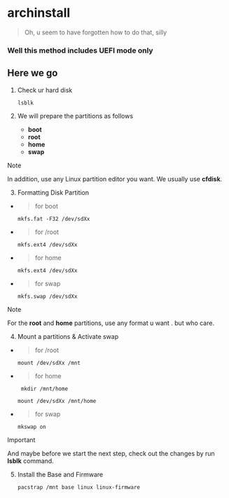 # archinstall
> Oh, u seem to have forgotten how to do that, silly
### Well this method includes UEFI mode only
## Here we go
1. Check ur hard disk 

   ```
   lsblk 
   ```
2. We will prepare the partitions as follows
    - **boot**
    - **root**
    - **home**
    - **swap**
 
> [!NOTE]
> In addition, use any Linux partition editor you want. We usually use **cfdisk**.
 
3. Formatting Disk Partition
- > for boot 
   ```
   mkfs.fat -F32 /dev/sdXx 
   ```
- > for /root 
   ```
   mkfs.ext4 /dev/sdXx 
   ```
- > for home 
   ```
   mkfs.ext4 /dev/sdXx 
   ```
- > for swap 
   ```
   mkfs.swap /dev/sdXx 
   ```
> [!NOTE]
> For the **root** and **home** partitions, use any format u want . but who care.

4. Mount a partitions & Activate swap

- > for /root 
   ```
   mount /dev/sdXx /mnt
   ```
- > for home
  ```
   mkdir /mnt/home 
   ```
   ```
   mount /dev/sdXx /mnt/home
   ```
- > for swap 
   ```
   mkswap on
   ```
> [!IMPORTANT]
> And maybe before we start the next step, check out the changes by run **lsblk** command.

5. Install the Base and Firmware
   
   ```
   pacstrap /mnt base linux linux-firmware
   ```

